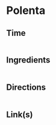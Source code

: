 # Polenta

## Time 
```

```

## Ingredients
```

```


## Directions
```

```


## Link(s)
```

```

